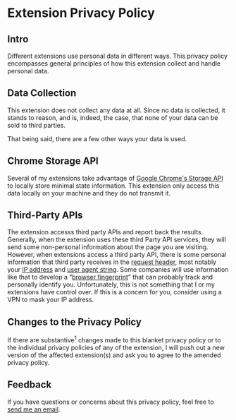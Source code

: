 # Extension Privacy Policy

## Intro

Different extensions use personal data in different ways. This privacy policy encompasses general principles of how this extension collect and handle personal data.

## Data Collection

This extension does not collect any data at all. Since no data is collected, it stands to reason, and is, indeed, the case, that none of your data can be sold to third parties.

That being said, there are a few other ways your data is used.

## Chrome Storage API

Several of my extensions take advantage of [Google Chrome's Storage API](https://developers.chrome.com/extensions/storage) to locally store minimal state information. This extension only access this data locally on your machine and they do not transmit it.

## Third-Party APIs

The extension accesss third party APIs and report back the results. Generally, when the extension uses these third Party API services, they will send some non-personal information about the page you are visiting. However, when extensions access a third party API, there is some personal information that third party receives in the [request header](https://developer.mozilla.org/en-US/docs/Glossary/Request_header), most notably your [IP address](https://computer.howstuffworks.com/internet/basics/what-is-an-ip-address.htm) and [user agent string](https://developer.chrome.com/multidevice/user-agent). Some companies will use information like that to develop a “[browser fingerprint](https://pixelprivacy.com/resources/browser-fingerprinting/)" that can probably track and personally identify you. Unfortunately, this is not something that I or my extensions have control over. If this is a concern for you, consider using a VPN to mask your IP address.

## Changes to the Privacy Policy

If there are substantive<sup>1</sup> changes made to this blanket privacy policy or to the individual privacy policies of any of the extension, I will push out a new version of the affected extension(s) and ask you to agree to the amended privacy policy.

## Feedback

If you have questions or concerns about this privacy policy, feel free to [send me an email](mailto:morganjackson158@proton.me).

